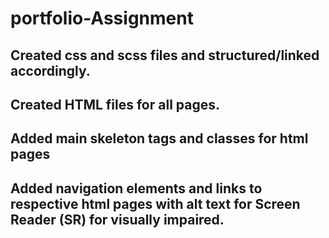 # portfolio-Assignment

## Created css and scss files and structured/linked accordingly.
## Created HTML files for all pages.

## Added main skeleton tags and classes for html pages

## Added navigation elements and links to respective html pages with alt text for Screen Reader (SR) for visually impaired.